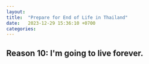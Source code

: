 ```yaml
---
layout:
title:  "Prepare for End of Life in Thailand"
date:   2023-12-29 15:36:10 +0700
categories:
---
```


## Reason 10: I'm going to live forever.
